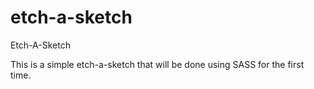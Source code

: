 # etch-a-sketch
Etch-A-Sketch

This is a simple etch-a-sketch that will be done using SASS for the first time.
